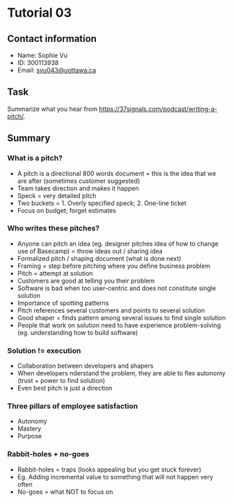 # Tutorial 03

## Contact information

* Name: Sophie Vu
* ID: 300113938
* Email: svu043@uottawa.ca

## Task

Summarize what you hear from https://37signals.com/podcast/writing-a-pitch/.

## Summary

### What is a pitch?

* A pitch is a directional 800 words document = this is the idea that we are after (sometimes customer suggested)
* Team takes direction and makes it happen
* Speck = very detailed pitch
* Two buckets = 1. Overly specified speck; 2. One-line ticket
* Focus on budget; forget estimates

### Who writes these pitches?

* Anyone can pitch an idea (eg. designer pitches idea of how to change use of Basecamp) = throw ideas out / sharing idea
* Formalized pitch / shaping document (what is done next)
* Framing = step before pitching where you define business problem
* Pitch = attempt at solution
* Customers are good at telling you their problem
* Software is bad when too user-centric and does not constitute single solution
* Importance of spotting patterns
* Pitch references several customers and points to several solution
* Good shaper = finds pattern among several issues to find single solution
* People that work on solution need to have experience problem-solving (eg. understanding how to build software)

### Solution != execution

* Collaboration between developers and shapers
* When developers nderstand the problem, they are able to flex autonomy (trust + power to find solution)
* Even best pitch is just a direction

### Three pillars of employee satisfaction

* Autonomy
* Mastery
* Purpose

### Rabbit-holes + no-goes
* Rabbit-holes = traps (looks appealing but you get stuck forever)
* Eg. Adding incremental value to something that will not happen very often
* No-goes = what NOT to focus on